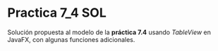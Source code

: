 # Practica 7_4 SOL

Solución propuesta al modelo de la **práctica 7.4** usando *TableView* en JavaFX, con algunas funciones adicionales.
